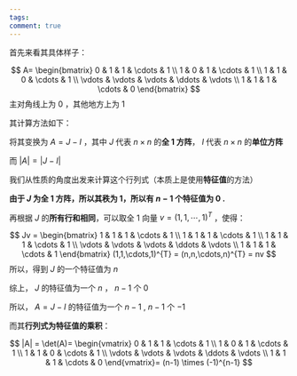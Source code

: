 ```yaml
---
tags: 
comment: true
---
```

首先来看其具体样子：

$$
A=
\begin{bmatrix}
0 & 1 & 1 & \cdots & 1 \\
1 & 0 & 1 & \cdots & 1 \\
1 & 1 & 0 & \cdots & 1 \\
\vdots & \vdots & \vdots & \ddots & \vdots \\
1 & 1 & 1 & \cdots & 0
\end{bmatrix}
$$
主对角线上为 $0$ ，其他地方上为 $1$

其计算方法如下：

将其变换为 $A = J- I$ ，其中 $J$ 代表 $n\times n$ 的**全 1 方阵**， $I$ 代表 $n\times n$ 的**单位方阵**

而 $|A| = |J- I|$

我们从性质的角度出发来计算这个行列式（本质上是使用**特征值**的方法）

**由于 $J$ 为全 1 方阵，所以其秩为 1，所以有 $n-1$ 个特征值为 $0$ .**

再根据 $J$ 的**所有行和相同**，可以取全 1 向量 $v = (1,1,\cdots,1)^{T}$ ，使得：

$$
Jv = \begin{bmatrix}
1 & 1 & 1 & \cdots & 1 \\
1 & 1 & 1 & \cdots & 1 \\
1 & 1 & 1 & \cdots & 1 \\
\vdots & \vdots & \vdots & \ddots & \vdots \\
1 & 1 & 1 & \cdots & 1
\end{bmatrix} (1,1,\cdots,1)^{T} = (n,n,\cdots,n)^{T} = nv
$$
所以，得到 $J$ 的一个特征值为 $n$

综上， $J$ 的特征值为一个 $n$ ， $n-1$ 个 $0$

所以， $A = J - I$ 的特征值为一个 $n-1$ , $n-1$ 个 $-1$

而其**行列式为特征值的乘积**：

$$
|A| = \det(A)=
\begin{vmatrix}
0 & 1 & 1 & \cdots & 1 \\
1 & 0 & 1 & \cdots & 1 \\
1 & 1 & 0 & \cdots & 1 \\
\vdots & \vdots & \vdots & \ddots & \vdots \\
1 & 1 & 1 & \cdots & 0
\end{vmatrix}= (n-1) \times (-1)^{n-1}
$$

